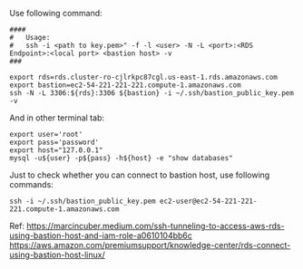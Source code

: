 Use following command:


```
####
#   Usage:
#   ssh -i <path to key.pem>" -f -l <user> -N -L <port>:<RDS Endpoint>:<local port> <bastion host> -v
###

export rds=rds.cluster-ro-cjlrkpc87cgl.us-east-1.rds.amazonaws.com
export bastion=ec2-54-221-221-221.compute-1.amazonaws.com
ssh -N -L 3306:${rds}:3306 ${bastion} -i ~/.ssh/bastion_public_key.pem -v
```

And in other terminal tab:

```
export user='root'
export pass='password'
export host="127.0.0.1"
mysql -u${user} -p${pass} -h${host} -e "show databases"
```

Just to check whether you can connect to bastion host, use following commands:
```
ssh -i ~/.ssh/bastion_public_key.pem ec2-user@ec2-54-221-221-221.compute-1.amazonaws.com
```


Ref:
https://marcincuber.medium.com/ssh-tunneling-to-access-aws-rds-using-bastion-host-and-iam-role-a0610104bb6c
https://aws.amazon.com/premiumsupport/knowledge-center/rds-connect-using-bastion-host-linux/
